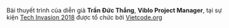 Bài thuyết trình của diễn giả **Trần Đức Thắng**, **Viblo Project Manager**, tại sự kiện [Tech Invasion 2018](https://www.facebook.com/vietcode.org/photos/a.1169722083173228/1485916054887161/?type=3&theater) được tổ chức bởi [Vietcode.org](https://vietcode.org/)